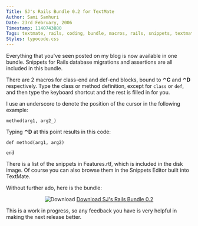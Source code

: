 ```yaml
---
Title: SJ's Rails Bundle 0.2 for TextMate
Author: Sami Samhuri
Date: 23rd February, 2006
Timestamp: 1140743880
Tags: textmate, rails, coding, bundle, macros, rails, snippets, textmate
Styles: typocode.css
---
```


Everything that you've seen posted on my blog is now available in one bundle. Snippets for Rails database migrations and assertions are all included in this bundle.

There are 2 macros for class-end and def-end blocks, bound to <strong>⌃C</strong> and <strong>⌃D</strong> respectively. Type the class or method definition, except for <code>class</code> or <code>def</code>, and then type the keyboard shortcut and the rest is filled in for you.

I use an underscore to denote the position of the cursor  in the following example:


<div class="typocode"><pre><code class="typocode_ruby "><span class="ident">method</span><span class="punct">(</span><span class="ident">arg1</span><span class="punct">,</span> <span class="ident">arg2_</span><span class="punct">)</span></code></pre></div>

Typing <strong>⌃D</strong> at this point results in this code:


<div class="typocode"><pre><code class="typocode_ruby "><span class="keyword">def </span><span class="method">method</span><span class="punct">(</span><span class="ident">arg1</span><span class="punct">,</span> <span class="ident">arg2</span><span class="punct">)</span>
  <span class="ident">_</span>
<span class="keyword">end</span></code></pre></div>

There is a list of the snippets in Features.rtf, which is included in the disk image. Of course you can also browse them in the Snippets Editor built into TextMate.

Without further ado, here is the bundle:

<p style="text-align: center;"><img src="/images/download.png" title="Download" alt="Download"> <a href="/f/SJRailsBundle-0.2.dmg">Download SJ's Rails Bundle 0.2</a></p>

This is a work in progress, so any feedback you have is very helpful in making the next release better.

